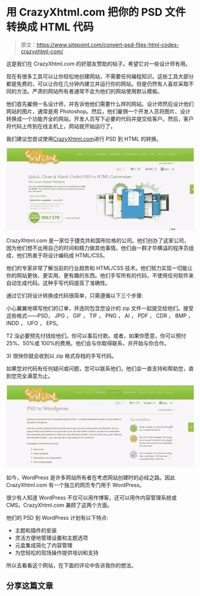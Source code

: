 # 用 CrazyXhtml.com 把你的 PSD 文件转换成 HTML 代码

> 原文：<https://www.sitepoint.com/convert-psd-files-html-codes-crazyxhtml-com/>

这是我们在 CrazyXhtml.com 的好朋友赞助的帖子。希望它对一些设计师有用。

现在有很多工具可以让你轻松地创建网站，不需要任何编程知识。这些工具大部分都是免费的，可以让你在几分钟内建立并运行你的网站。但是仍然有人喜欢采取不同的方法。严肃的网站所有者通常不会为他们的网站使用默认模板。

他们首先雇佣一名设计师，并告诉他他们需要什么样的网站。设计师然后设计他们网站的图片，通常是用 Photoshop。然后，他们雇佣一个开发人员将图片、设计转换成一个功能齐全的网站。开发人员写下必要的代码并提交给客户。然后，客户将代码上传到在线主机上，网站就开始运行了。

我们建议您尝试使用[CrazyXhtml.com](http://craxyxhtml.com)进行 PSD 到 HTML 的转换。

![Untitled](img/13c20e5d32f06c9f1098e5b8ef881232.png)

CrazyXhtml.com 是一家位于捷克共和国布拉格的公司。他们创办了这家公司，因为他们想不出用自己的时间和精力做其他事情。他们由一群才华横溢的程序员组成，他们热衷于将设计编码成 HTML/CSS。

他们的专家非常了解当前的行业趋势和 HTML/CSS 技术。他们努力实现一切能让你的网站更快、更实用、更有趣的东西。他们手写所有的代码，不使用任何软件来自动生成代码。这种手写代码提高了准确性。

通过它们将设计转换成代码很简单，只需遵循以下三个步骤:

小心翼翼地填写他们的订单，并连同包含您设计的 zip 文件一起提交给他们。接受这些格式——<acronym>PSD</acronym>， <acronym>JPG</acronym> ， <acronym>GIF</acronym> ， <acronym>TIF</acronym> ， <acronym>PNG</acronym> ， <acronym>AI</acronym> ， <acronym>PDF</acronym> ， <acronym>CDR</acronym> ， <acronym>BMP</acronym> ， <acronym>INDD</acronym> ， <acronym>UFO</acronym> ， <acronym>EPS。</acronym>

T2 没必要预先付钱给他们。你可以事后付款。或者，如果你愿意，你可以预付 25%、50%或 100%的费用。他们会与你取得联系，并开始与你合作。

<acronym>3)</acronym> <acronym>很快你就会收到以 zip 格式存档的手写代码。</acronym>

如果您对代码有任何疑问或问题，您可以联系他们，他们会一直支持和帮助您，直到您完全满意为止。

![Untitled2](img/a1e0c4781bc42c9e0b215721a782552b.png)

如今，WordPress 是许多网站所有者在考虑网站创建时的必经之路。因此 CrazyXhtml.com 有一个独立的网页专门用于 WordPress。

很少有人知道 WordPress 不仅可以用作博客，还可以用作内容管理系统或 CMS。CrazyXhtml.com 兼顾了这两个方面。

他们的 PSD 到 WordPress 计划有以下特点:

*   主题和插件的安装
*   灵活方便地管理设置和主题选项
*   元盒集成简化了内容管理
*   为您轻松的现场操作提供培训和支持

所以去看看这个网站，在下面的评论中告诉我你的想法。

## 分享这篇文章